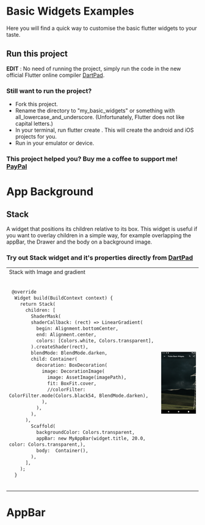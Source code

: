 # Basic Widgets Examples

Here you will find a quick way to customise the basic flutter widgets to your taste. 

## Run this project

**EDIT** : No need of running the project, simply run the code in the new official Flutter online compiler [DartPad](https://dartpad.dartlang.org/flutter).

### Still want to run the project?
- Fork this project.
- Rename the directory to "my_basic_widgets" or something with all_lowercase_and_underscore. (Unfortunately, Flutter does not like capital letters.)
- In your terminal, run flutter create . This will create the android and iOS projects for you.
- Run in your emulator or device.

### This project helped you? Buy me a coffee to support me! [PayPal](https://paypal.me/drogbut "PayPal")

# App Background

## Stack
A widget that positions its children relative to its box.
This widget is useful if you want to overlay children in a simple way, for example overlapping the appBar, the Drawer and the body on a background image.
### Try out Stack widget and it's properties directly from [DartPad](https://dartpad.dev/d548285fd710d4c94cb1ff59835b85bd?null_safety=true) 


<table>
    <tr>
        <td>Stack with Image and gradient</td>
        <td> </td>
    </tr>
      <tr>
        <td><pre><code>
 @override
  Widget build(BuildContext context) {
    return Stack(
      children: [
        ShaderMask(
        shaderCallback: (rect) => LinearGradient(
          begin: Alignment.bottomCenter,
          end: Alignment.center,
          colors: [Colors.white, Colors.transparent],
        ).createShader(rect),
        blendMode: BlendMode.darken,
        child: Container(
          decoration: BoxDecoration(
            image: DecorationImage(
              image: AssetImage(imagePath),
              fit: BoxFit.cover,
              //colorFilter: ColorFilter.mode(Colors.black54, BlendMode.darken),
            ),
          ),
        ),
      ),
        Scaffold(
          backgroundColor: Colors.transparent,
          appBar: new MyAppBar(widget.title, 20.0, color: Colors.transparent,),
          body:  Container(),         
        ),
      ],
    );
  }
  </code></pre> 
  </td>
        <td><img src="assets/images/Stack.png" width="200"></td>
    </tr>
</table>




# AppBar







